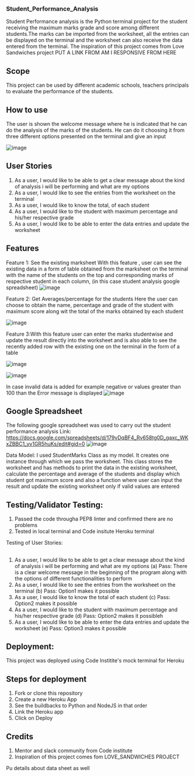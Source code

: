 
### Student_Performance_Analysis

Student Performance analysis is the Python terminal project for the student receiving the maximum marks grade and score among different students.The marks can be imported from the worksheet, all the entries can be displayed on the terminal and the worksheet can also receive the data entered from the terminal. The inspiration of this project comes from Love Sandwiches project
PUT A LINK FROM AM I RESPONSIVE FROM HERE
## Scope
This project can be used by different academic schools, teachers principals to evaluate the performance of the students. 

## How to use
The user is  shown the welcome message where he is indicated that he can do the analysis of the marks of the students. He can do it choosing it from three different options presented on the terminal and give an input

![image](https://user-images.githubusercontent.com/63474017/185102272-668f7a70-b2aa-44ba-a207-655d3cb1132e.png)

## User Stories
1. As a user, I would like to be able to get a clear message about the kind of analysis i will be performing and what are my options 
2. As a user, I would like to see the entries from the worksheet on the terminal
3. As a user, I would like to know the total,  of each student
4. As a user, I would like to the student with maximum percentage and his/her respective grade
5. As a user, I would like to be able to enter the data entries and update the worksheet
 

## Features

Feature 1: See the existing marksheet
With this feature , user can see the existing data in a form of table obtained from the marksheet on the terminal  with the name of the students on the top and corresponding marks of respective student in each column, (in this case student analysis google spreadsheet)
![image](https://user-images.githubusercontent.com/63474017/185103022-162bf476-6202-4627-bef3-7879613e4ea9.png)

Feature 2: Get Averages/percentage for the students 
Here the user can choose to obtain the name, percentage and grade of the student with maximum score along wit the total of the marks obtained by each student

![image](https://user-images.githubusercontent.com/63474017/185103371-dc1676cd-80e5-45d6-a90f-437f7395f8c6.png)

Feature 3:With this feature user can enter the marks studentwise and update the result directly into the worksheet and is also able to see the recently added row with the existing one on the terminal in the form of a table

![image](https://user-images.githubusercontent.com/63474017/185104787-5ce0e8e7-f3d7-41ee-83e6-cbdf44d4232e.png)

![image](https://user-images.githubusercontent.com/63474017/185104859-47d6783a-69c6-4539-85fe-1772b704edad.png)

In case invalid data is added for example negative or values greater than 100 than the Error message is displayed
![image](https://user-images.githubusercontent.com/63474017/185105114-f9a90442-4ae2-4432-98cc-03584a44c153.png)

## Google Spreadsheet
The following google spreadsheet was used to carry out the student performance analysis
Link: https://docs.google.com/spreadsheets/d/179vDqBF4_Rv658tg0D_gaxc_WKxZBBC1_yv1GR5huKs/edit#gid=0
![image](https://user-images.githubusercontent.com/63474017/185106480-e3039041-491c-4b36-83c1-a14548958975.png)

Data Model:
I used StudentMarks Class as my model. It creates one instance through which we pass the worksheet.
This class stores the worksheet and has methods to print the data in the existing worksheet, calculate the percentage and average of the students and display which student got maximum score and also a function where user can input the result and update the existing worksheet only if valid values are entered

## Testing/Validator Testing:
1. Passed the code througha PEP8 linter and confirmed there are no problems
2. Tested in local terminal and Code insitute Heroku terminal

Testing of User Stories:
## 
1. As a user, I would like to be able to get a clear message about the kind of analysis i will be performing and what are my options 
(a) Pass: There is a clear welcome message in the beginning of the program along with the options of different functionalities to perform
2. As a user, I would like to see the entries from the worksheet on the terminal
(b) Pass: Option1 makes it possible
3. As a user, I would like to know the total of each student
(c) Pass: Option2 makes it possible
4. As a user, I would like to the student with maximum percentage and his/her respective grade
(d) Pass: Option2 makes it possibleh 
5. As a user, I would like to be able to enter the data entries and update the worksheet
(e) Pass: Option3 makes it possible

## Deployment:
This project was deployed using Code Institite's mock terminal for Heroku

## Steps for deployment
1. Fork or clone this repository
2. Create a  new Heroku App
3. See the buildbacks to Python and NodeJS in that order
4. Link the Heroku app
5. Click on Deploy



## Credits
1. Mentor and slack community from Code institute
2. Inspiration of this project comes fom LOVE_SANDWICHES PROJECT












Pu details about data sheet as well
